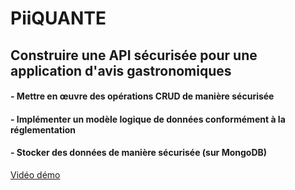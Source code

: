 # PiiQUANTE
## Construire une API sécurisée pour une application d'avis gastronomiques
#### - Mettre en œuvre des opérations CRUD de manière sécurisée
#### - Implémenter un modèle logique de données conformément à la réglementation
#### - Stocker des données de manière sécurisée (sur MongoDB)
[Vidéo démo](https://www.youtube.com/watch?v=yBRJr2cYzCs)

